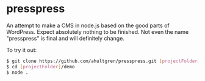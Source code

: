 # presspress

An attempt to make a CMS in node.js based on the good parts of WordPress.
Expect absolutely nothing to be finished. Not even the name "presspress" is
final and will definitely change.

To try it out:

```bash
$ git clone https://github.com/ahultgren/presspress.git [projectFolder]
$ cd [projectFolder]/demo
$ node .
```
